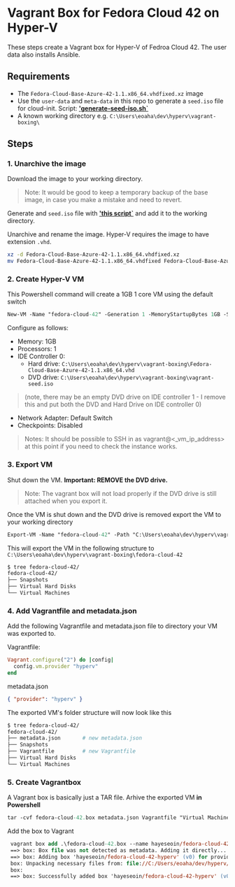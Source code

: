# Vagrant Box for Fedora Cloud 42 on Hyper-V

These steps create a Vagrant box for Hyper-V of Fedroa Cloud 42. The user data also installs Ansible.

## Requirements
- The `Fedora-Cloud-Base-Azure-42-1.1.x86_64.vhdfixed.xz` image
- Use the `user-data` and `meta-data` in this repo to generate a `seed.iso` file for cloud-init. Script: [**'generate-seed-iso.sh`**](generate-seed-iso.sh)
- A known working directory e.g. `C:\Users\eoaha\dev\hyperv\vagrant-boxing\`

## Steps

### 1. Unarchive the image
Download the image to your working directory.

> Note: It would be good to keep a temporary backup of the base image, in case you make a mistake and need to revert. 

Generate and `seed.iso` file with [**'this script`**](generate-seed-iso.sh) and add it to the working directory.

Unarchive and rename the image. Hyper-V requires the image to have extension `.vhd`. 

```sh
xz -d Fedora-Cloud-Base-Azure-42-1.1.x86_64.vhdfixed.xz
mv Fedora-Cloud-Base-Azure-42-1.1.x86_64.vhdfixed Fedora-Cloud-Base-Azure-42-1.1.x86_64.vhd
```

### 2. Create Hyper-V VM
This Powershell command will create a 1GB 1 core VM using the default switch
```ps
New-VM -Name "fedora-cloud-42" -Generation 1 -MemoryStartupBytes 1GB -SwitchName "Default Switch"
```
Configure as follows:
- Memory: 1GB
- Processors: 1
- IDE Controller 0: 
    - Hard drive: `C:\Users\eoaha\dev\hyperv\vagrant-boxing\Fedora-Cloud-Base-Azure-42-1.1.x86_64.vhd`
    - DVD drive: `C:\Users\eoaha\dev\hyperv\vagrant-boxing\vagrant-seed.iso`
> (note, there may be an empty DVD drive on IDE controller 1 - I remove this and put both the DVD and Hard Drive on IDE controller 0)
- Network Adapter: Default Switch
- Checkpoints: Disabled 

> Notes: It should be possible to SSH in as vagrant@<_vm_ip_address> at this point if you need to check the instance works.

### 3. Export VM

Shut down the VM. **Important: REMOVE the DVD drive.**

> Note: The vagrant box will not load properly if the DVD drive is still attached when you export it.

Once the VM is shut down and the DVD drive is removed export the VM to your working directory

```ps
Export-VM -Name "fedora-cloud-42" -Path "C:\Users\eoaha\dev\hyperv\vagrant-boxing\"
```
This will export the VM in the following structure to `C:\Users\eoaha\dev\hyperv\vagrant-boxing\fedora-cloud-42`

```sh
$ tree fedora-cloud-42/
fedora-cloud-42/
├── Snapshots
├── Virtual Hard Disks
└── Virtual Machines

```
### 4. Add Vagrantfile and metadata.json 
Add the following Vagrantfile and metadata.json file to directory your VM was exported to. 

Vagrantfile:
```ruby
Vagrant.configure("2") do |config|
  config.vm.provider "hyperv"
end
```
metadata.json
```json
{ "provider": "hyperv" }
```
The exported VM's folder structure will now look like this

```sh
$ tree fedora-cloud-42/
fedora-cloud-42/
├── metadata.json   	# new metadata.json
├── Snapshots
├── Vagrantfile         # new Vagrantfile
├── Virtual Hard Disks
└── Virtual Machines
```
### 5. Create Vagrantbox

A Vagrant box is basically just a TAR file. Arhive the exported VM **in Powershell**
```ps
tar -cvf fedora-cloud-42.box metadata.json Vagrantfile "Virtual Machines" "Virtual Hard Disks" "Snapshots" 
```
Add the box to Vagrant
```ps
 vagrant box add .\fedora-cloud-42.box --name hayeseoin/fedora-cloud-42-hyperv
 ==> box: Box file was not detected as metadata. Adding it directly...
 ==> box: Adding box 'hayeseoin/fedora-cloud-42-hyperv' (v0) for provider:
 box: Unpacking necessary files from: file://C:/Users/eoaha/dev/hyperv/vagrant-boxing/fedora-cloud-42/fedora-cloud-42.box
 box:
 ==> box: Successfully added box 'hayeseoin/fedora-cloud-42-hyperv' (v0) for ''! 
 ```
